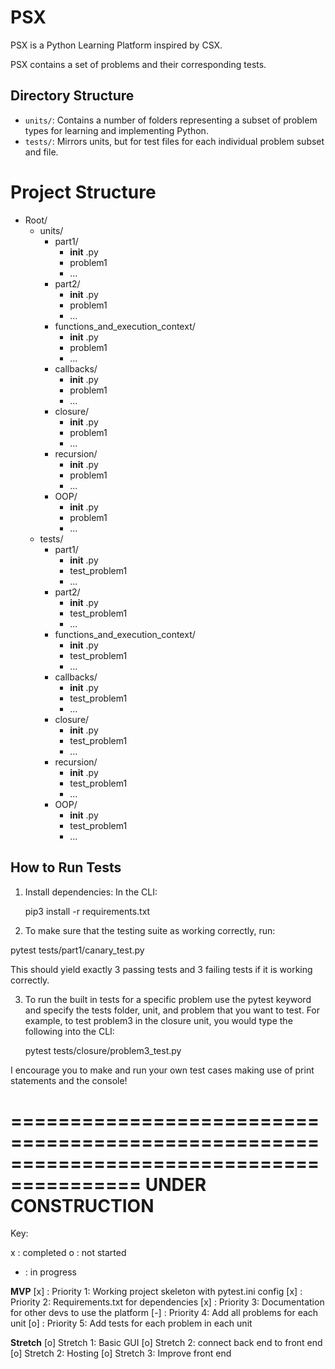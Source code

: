 # PSX

PSX is a Python Learning Platform inspired by CSX.

PSX contains a set of problems and their corresponding tests.

## Directory Structure

- `units/`: Contains a number of folders representing a subset of problem types
  for learning and implementing Python.
- `tests/`: Mirrors units, but for test files for each individual problem subset
  and file.

# Project Structure

- Root/
  - units/
    - part1/
      - **init** .py
      - problem1
      - ...
    - part2/
      - **init** .py
      - problem1
      - ...
    - functions_and_execution_context/
      - **init** .py
      - problem1
      - ...
    - callbacks/
      - **init** .py
      - problem1
      - ...
    - closure/
      - **init** .py
      - problem1
      - ...
    - recursion/
      - **init** .py
      - problem1
      - ...
    - OOP/
      - **init** .py
      - problem1
      - ...
  - tests/
    - part1/
      - **init** .py
      - test_problem1
      - ...
    - part2/
      - **init** .py
      - test_problem1
      - ...
    - functions_and_execution_context/
      - **init** .py
      - test_problem1
      - ...
    - callbacks/
      - **init** .py
      - test_problem1
      - ...
    - closure/
      - **init** .py
      - test_problem1
      - ...
    - recursion/
      - **init** .py
      - test_problem1
      - ...
    - OOP/
      - **init** .py
      - test_problem1
      - ...

## How to Run Tests

1. Install dependencies: In the CLI:

   pip3 install -r requirements.txt

2. To make sure that the testing suite as working correctly, run:

pytest tests/part1/canary_test.py

This should yield exactly 3 passing tests and 3 failing tests if it is working
correctly.

3. To run the built in tests for a specific problem use the pytest keyword and
   specify the tests folder, unit, and problem that you want to test. For
   example, to test problem3 in the closure unit, you would type the following
   into the CLI:

   pytest tests/closure/problem3_test.py

I encourage you to make and run your own test cases making use of print statements and the console!

=========================================================================================
UNDER CONSTRUCTION
=========================================================================================
Key:

x : completed
o : not started
- : in progress

**MVP**
[x] : Priority 1: Working project skeleton with pytest.ini config
[x] : Priority 2: Requirements.txt for dependencies
[x] : Priority 3: Documentation for other devs to use the platform 
[-] : Priority 4: Add all problems for each unit
[o] : Priority 5: Add tests for each problem in each unit

**Stretch**
[o] Stretch 1: Basic GUI
[o] Stretch 2: connect back end to front end
[o] Stretch 2: Hosting
[o] Stretch 3: Improve front end
